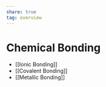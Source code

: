 ```yaml
---
share: true
tag: overview
---
```


# Chemical Bonding

- [[Ionic Bonding]]
- [[Covalent Bonding]]
- [[Metallic Bonding]]
